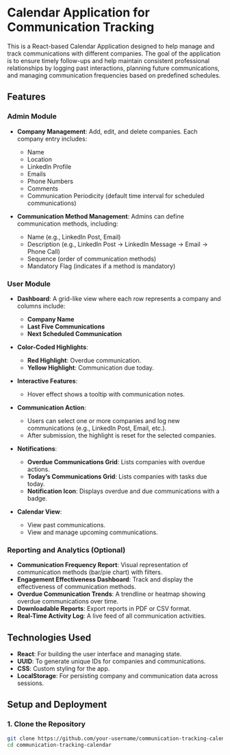 # Calendar Application for Communication Tracking

This is a React-based Calendar Application designed to help manage and track communications with different companies. The goal of the application is to ensure timely follow-ups and help maintain consistent professional relationships by logging past interactions, planning future communications, and managing communication frequencies based on predefined schedules.

## Features

### Admin Module
- **Company Management**: Add, edit, and delete companies. Each company entry includes:
  - Name
  - Location
  - LinkedIn Profile
  - Emails
  - Phone Numbers
  - Comments
  - Communication Periodicity (default time interval for scheduled communications)
  
- **Communication Method Management**: Admins can define communication methods, including:
  - Name (e.g., LinkedIn Post, Email)
  - Description (e.g., LinkedIn Post → LinkedIn Message → Email → Phone Call)
  - Sequence (order of communication methods)
  - Mandatory Flag (indicates if a method is mandatory)

### User Module
- **Dashboard**: A grid-like view where each row represents a company and columns include:
  - **Company Name**
  - **Last Five Communications**
  - **Next Scheduled Communication**

- **Color-Coded Highlights**:
  - **Red Highlight**: Overdue communication.
  - **Yellow Highlight**: Communication due today.

- **Interactive Features**:
  - Hover effect shows a tooltip with communication notes.
  
- **Communication Action**:
  - Users can select one or more companies and log new communications (e.g., LinkedIn Post, Email, etc.).
  - After submission, the highlight is reset for the selected companies.

- **Notifications**:
  - **Overdue Communications Grid**: Lists companies with overdue actions.
  - **Today’s Communications Grid**: Lists companies with tasks due today.
  - **Notification Icon**: Displays overdue and due communications with a badge.

- **Calendar View**:
  - View past communications.
  - View and manage upcoming communications.

### Reporting and Analytics (Optional)
- **Communication Frequency Report**: Visual representation of communication methods (bar/pie chart) with filters.
- **Engagement Effectiveness Dashboard**: Track and display the effectiveness of communication methods.
- **Overdue Communication Trends**: A trendline or heatmap showing overdue communications over time.
- **Downloadable Reports**: Export reports in PDF or CSV format.
- **Real-Time Activity Log**: A live feed of all communication activities.

## Technologies Used

- **React**: For building the user interface and managing state.
- **UUID**: To generate unique IDs for companies and communications.
- **CSS**: Custom styling for the app.
- **LocalStorage**: For persisting company and communication data across sessions.

## Setup and Deployment

### 1. Clone the Repository

```bash
git clone https://github.com/your-username/communication-tracking-calendar.git
cd communication-tracking-calendar
